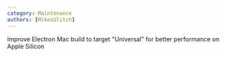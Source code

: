 ```yaml
---
category: Maintenance
authors: [MikesGlitch]
---
```


Improve Electron Mac build to target "Universal" for better performance on Apple Silicon

